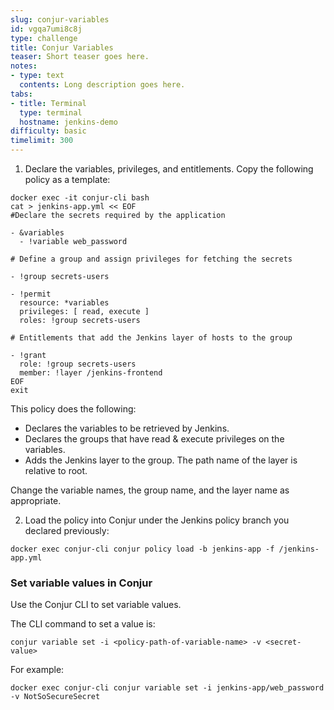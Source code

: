 ```yaml
---
slug: conjur-variables
id: vgqa7umi8c8j
type: challenge
title: Conjur Variables
teaser: Short teaser goes here.
notes:
- type: text
  contents: Long description goes here.
tabs:
- title: Terminal
  type: terminal
  hostname: jenkins-demo
difficulty: basic
timelimit: 300
---
```


1. Declare the variables, privileges, and entitlements. Copy the following policy as a template:

```
docker exec -it conjur-cli bash
cat > jenkins-app.yml << EOF
#Declare the secrets required by the application

- &variables
  - !variable web_password

# Define a group and assign privileges for fetching the secrets

- !group secrets-users

- !permit
  resource: *variables
  privileges: [ read, execute ]
  roles: !group secrets-users

# Entitlements that add the Jenkins layer of hosts to the group

- !grant
  role: !group secrets-users
  member: !layer /jenkins-frontend
EOF
exit
```

This policy does the following:
- Declares the variables to be retrieved by Jenkins.
- Declares the groups that have read & execute privileges on the variables.
- Adds the Jenkins layer to the group. The path name of the layer is relative to root.

Change the variable names, the group name, and the layer name as appropriate.

2. Load the policy into Conjur under the Jenkins policy branch you declared previously:

```
docker exec conjur-cli conjur policy load -b jenkins-app -f /jenkins-app.yml
```


### Set variable values in Conjur

Use the Conjur CLI to set variable values.

The CLI command to set a value is:

`conjur variable set -i <policy-path-of-variable-name> -v <secret-value>`

For example:

```
docker exec conjur-cli conjur variable set -i jenkins-app/web_password -v NotSoSecureSecret
```

